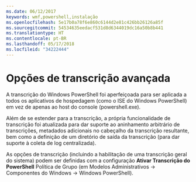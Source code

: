 ```yaml
---
ms.date: 06/12/2017
keywords: wmf,powershell,instalação
ms.openlocfilehash: 5e17b0a78f6e860c6144d2e81c426bb26126a85f
ms.sourcegitcommit: 54534635eedacf531d8d6344019dc16a50b8b441
ms.translationtype: HT
ms.contentlocale: pt-BR
ms.lasthandoff: 05/17/2018
ms.locfileid: "34222444"
---
```

# <a name="enhanced-transcription-options"></a>Opções de transcrição avançada

A transcrição do Windows PowerShell foi aperfeiçoada para ser aplicada a todos os aplicativos de hospedagem (como o ISE do Windows PowerShell) em vez de apenas ao host do console (powershell.exe).

Além de se estender para a transcrição, a própria funcionalidade de transcrição foi atualizada para dar suporte ao aninhamento arbitrário de transcrições, metadados adicionais no cabeçalho da transcrição resultante, bem como a definição de um diretório de saída da transcrição (para dar suporte à coleta de log centralizada).

As opções de transcrição (incluindo a habilitação de uma transcrição geral do sistema) podem ser definidas com a configuração **Ativar Transcrição do PowerShell** Política de Grupo (em Modelos Administrativos -> Componentes do Windows -> Windows PowerShell).
